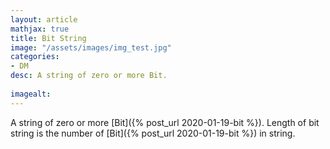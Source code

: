 ```yaml
---
layout: article
mathjax: true
title: Bit String
image: "/assets/images/img_test.jpg"
categories:
- DM
desc: A string of zero or more Bit.
 
imagealt: 
---
```


A string of zero or more [Bit]({% post_url 2020-01-19-bit %}).
Length of bit string is the number of [Bit]({% post_url 2020-01-19-bit %}) in string.